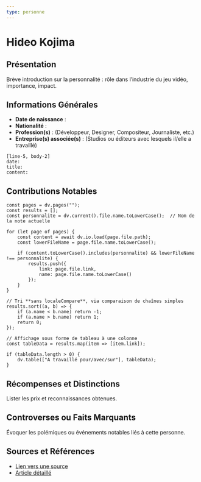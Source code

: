 ```yaml
---
type: personne
---
```


# Hideo Kojima

## Présentation
Brève introduction sur la personnalité : rôle dans l’industrie du jeu vidéo, importance, impact.

## Informations Générales
- **Date de naissance** :  
- **Nationalité** :  
- **Profession(s)** : (Développeur, Designer, Compositeur, Journaliste, etc.)  
- **Entreprise(s) associée(s)** : (Studios ou éditeurs avec lesquels il/elle a travaillé)  

```timeline-labeled
[line-5, body-2]
date:  
title: 
content:
```


## Contributions Notables

```dataviewjs
const pages = dv.pages("");
const results = [];
const personnalite = dv.current().file.name.toLowerCase();  // Nom de la note actuelle

for (let page of pages) {
    const content = await dv.io.load(page.file.path);
    const lowerFileName = page.file.name.toLowerCase();

    if (content.toLowerCase().includes(personnalite) && lowerFileName !== personnalite) {
        results.push({
            link: page.file.link,
            name: page.file.name.toLowerCase()
        });
    }
}

// Tri **sans localeCompare**, via comparaison de chaînes simples
results.sort((a, b) => {
    if (a.name < b.name) return -1;
    if (a.name > b.name) return 1;
    return 0;
});

// Affichage sous forme de tableau à une colonne
const tableData = results.map(item => [item.link]);

if (tableData.length > 0) {
    dv.table(["A travaillé pour/avec/sur"], tableData);
}

```

## Récompenses et Distinctions
Lister les prix et reconnaissances obtenues.

## Controverses ou Faits Marquants
Évoquer les polémiques ou événements notables liés à cette personne.

## Sources et Références
- [Lien vers une source](#)
- [Article détaillé](#)
